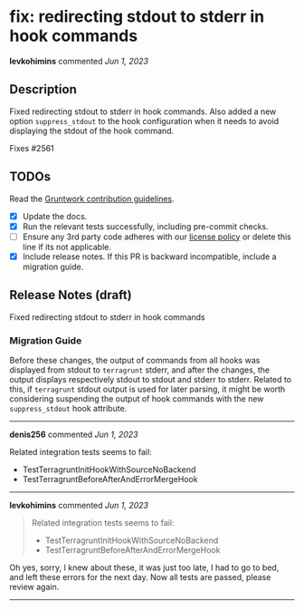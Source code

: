 # fix: redirecting stdout to stderr in hook commands

**levkohimins** commented *Jun 1, 2023*

<!-- Prepend '[WIP]' to the title if this PR is still a work-in-progress. Remove it when it is ready for review! -->

## Description

Fixed redirecting stdout to stderr in hook commands. Also added a new option `suppress_stdout` to the hook configuration when it needs to avoid displaying the stdout of the hook command.

Fixes #2561 

<!-- Description of the changes introduced by this PR. -->

## TODOs

Read the [Gruntwork contribution guidelines](https://gruntwork.notion.site/Gruntwork-Coding-Methodology-02fdcd6e4b004e818553684760bf691e).

- [x] Update the docs.
- [x] Run the relevant tests successfully, including pre-commit checks.
- [ ] Ensure any 3rd party code adheres with our [license policy](https://www.notion.so/gruntwork/Gruntwork-licenses-and-open-source-usage-policy-f7dece1f780341c7b69c1763f22b1378) or delete this line if its not applicable.
- [x] Include release notes. If this PR is backward incompatible, include a migration guide.

## Release Notes (draft)

Fixed redirecting stdout to stderr in hook commands

### Migration Guide

<!-- Important: If you made any backward incompatible changes, then you must write a migration guide! -->

Before these changes, the output of commands from all hooks was displayed from stdout to `terragrunt` stderr, and after the changes, the output displays respectively stdout to stdout and stderr to stderr. Related to this, if `terragrunt` stdout output is used for later parsing,  it might be worth considering suspending the output of hook commands with the new `suppress_stdout` hook attribute.
<br />
***


**denis256** commented *Jun 1, 2023*

Related integration tests seems to fail:
* TestTerragruntInitHookWithSourceNoBackend
* TestTerragruntBeforeAfterAndErrorMergeHook
***

**levkohimins** commented *Jun 1, 2023*

> Related integration tests seems to fail:
> 
> * TestTerragruntInitHookWithSourceNoBackend
> * TestTerragruntBeforeAfterAndErrorMergeHook

Oh yes, sorry, I knew about these, it was just too late, I had to go to bed, and left these errors for the next day. Now all tests are passed, please review again.
***

